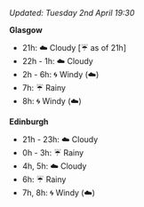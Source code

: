 *Updated: Tuesday 2nd April 19:30*

**Glasgow**

* 21h: :cloud: Cloudy [:umbrella: as of 21h]
* 22h - 1h: :cloud: Cloudy
* 2h - 6h: :cyclone: Windy (:cloud:)
* 7h: :umbrella: Rainy
* 8h: :cyclone: Windy (:cloud:)

**Edinburgh**

* 21h - 23h: :cloud: Cloudy
* 0h - 3h: :umbrella: Rainy
* 4h, 5h: :cloud: Cloudy
* 6h: :umbrella: Rainy
* 7h, 8h: :cyclone: Windy (:cloud:)
